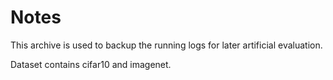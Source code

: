 # Notes

This archive is used to backup the running logs for later artificial evaluation.

Dataset contains cifar10 and imagenet.
